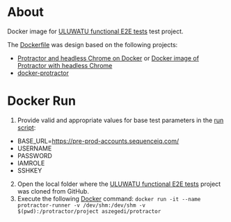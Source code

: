 # About
Docker image for [ULUWATU functional E2E tests](https://github.com/sequenceiq/uluwatu-e2e-protractor) test project.

The [Dockerfile](Dockerfile) was design based on the following projects:
- [Protractor and headless Chrome on Docker](http://float-middle.com/protractor-and-headless-chrome-on-docker-with-video-tutorial/) or [Docker image of Protractor with headless Chrome](https://github.com/jciolek/docker-protractor-headless)
- [docker-protractor](https://github.com/School-Improvement-Network/docker-protractor)

# Docker Run
1. Provide valid and appropriate values for base test parameters in the [run script](scripts/run-e2e-tests.sh):
  - BASE_URL=https://pre-prod-accounts.sequenceiq.com/
  - USERNAME
  - PASSWORD
  - IAMROLE
  - SSHKEY
2. Open the local folder where the [ULUWATU functional E2E tests](https://github.com/sequenceiq/uluwatu-e2e-protractor) project was cloned from GitHub.
3. Execute the following [Docker](https://docs.docker.com/engine/installation/) command: ```docker run -it --name protractor-runner -v /dev/shm:/dev/shm -v $(pwd):/protractor/project aszegedi/protractor```
